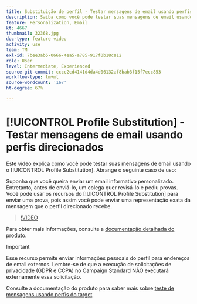 ```yaml
---
title: Substituição de perfil - Testar mensagens de email usando perfis direcionados
description: Saiba como você pode testar suas mensagens de email usando o recurso de substituição de perfil.
feature: Personalization, Email
kt: 4667
thumbnail: 32368.jpg
doc-type: feature video
activity: use
team: TM
exl-id: 7bee3ab5-0666-4ea5-a785-917f0b18ca12
role: User
level: Intermediate, Experienced
source-git-commit: cccc2cd4141d4da4d06132af8bab3f15f7ecc853
workflow-type: tm+mt
source-wordcount: '167'
ht-degree: 67%

---
```


# [!UICONTROL Profile Substitution] - Testar mensagens de email usando perfis direcionados

Este vídeo explica como você pode testar suas mensagens de email usando o [!UICONTROL Profile Substitution]. Abrange o seguinte caso de uso:

Suponha que você queira enviar um email informativo personalizado. Entretanto, antes de enviá-lo, um colega quer revisá-lo e pediu provas. Você pode usar os recursos do [!UICONTROL Profile Substitution] para enviar uma prova, pois assim você pode enviar uma representação exata da mensagem que o perfil direcionado recebe.

>[!VIDEO](https://video.tv.adobe.com/v/32368?quality=12)

Para obter mais informações, consulte a [documentação detalhada do produto](https://experienceleague.adobe.com/docs/campaign-standard/using/testing-and-sending/preparing-and-testing-messages/testing-messages-using-target.html?lang=en).

>[!IMPORTANT]
>
>Esse recurso permite enviar informações pessoais do perfil para endereços de email externos. Lembre-se de que a execução de solicitações de privacidade (GDPR e CCPA) no Campaign Standard NÃO executará externamente essa solicitação.

Consulte a documentação do produto para saber mais sobre [teste de mensagens usando perfis do target](https://experienceleague.adobe.com/docs/campaign-standard/using/testing-and-sending/preparing-and-testing-messages/testing-messages-using-target.html?lang=en)
